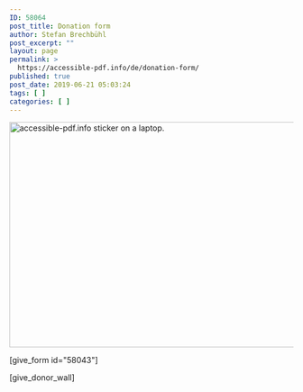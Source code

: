 ```yaml
---
ID: 58064
post_title: Donation form
author: Stefan Brechbühl
post_excerpt: ""
layout: page
permalink: >
  https://accessible-pdf.info/de/donation-form/
published: true
post_date: 2019-06-21 05:03:24
tags: [ ]
categories: [ ]
---
```

<img src="//accessible-pdf.info/content/uploads/sticker_accessible-pdf-800x400.jpg" alt="accessible-pdf.info sticker on a laptop." width="800" height="400" class="alignnone size-Penguin800X400 wp-image-58065" />

[give_form id="58043"]

[give_donor_wall]